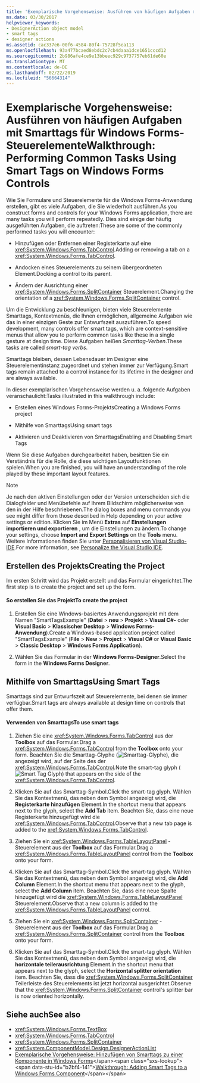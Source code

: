 ```yaml
---
title: 'Exemplarische Vorgehensweise: Ausführen von häufigen Aufgaben mit Smarttags für Windows Forms-Steuerelemente'
ms.date: 03/30/2017
helpviewer_keywords:
- DesignerAction object model
- smart tags
- designer actions
ms.assetid: cac337e6-00f6-4584-80f4-75728f5ea113
ms.openlocfilehash: 93a477bcaed8ebdc2c7cb4daaa1dce1651cccd12
ms.sourcegitcommit: 2b986afe4ce9e13bbeec929c9737757eb61de60e
ms.translationtype: MT
ms.contentlocale: de-DE
ms.lasthandoff: 02/22/2019
ms.locfileid: "56664314"
---
```

# <a name="walkthrough-performing-common-tasks-using-smart-tags-on-windows-forms-controls"></a><span data-ttu-id="b2bf4-102">Exemplarische Vorgehensweise: Ausführen von häufigen Aufgaben mit Smarttags für Windows Forms-Steuerelemente</span><span class="sxs-lookup"><span data-stu-id="b2bf4-102">Walkthrough: Performing Common Tasks Using Smart Tags on Windows Forms Controls</span></span>
<span data-ttu-id="b2bf4-103">Wie Sie Formulare und Steuerelemente für die Windows Forms-Anwendung erstellen, gibt es viele Aufgaben, die Sie wiederholt ausführen.</span><span class="sxs-lookup"><span data-stu-id="b2bf4-103">As you construct forms and controls for your Windows Forms application, there are many tasks you will perform repeatedly.</span></span> <span data-ttu-id="b2bf4-104">Dies sind einige der häufig ausgeführten Aufgaben, die auftreten:</span><span class="sxs-lookup"><span data-stu-id="b2bf4-104">These are some of the commonly performed tasks you will encounter:</span></span>  
  
-   <span data-ttu-id="b2bf4-105">Hinzufügen oder Entfernen einer Registerkarte auf eine <xref:System.Windows.Forms.TabControl>.</span><span class="sxs-lookup"><span data-stu-id="b2bf4-105">Adding or removing a tab on a <xref:System.Windows.Forms.TabControl>.</span></span>  
  
-   <span data-ttu-id="b2bf4-106">Andocken eines Steuerelements zu seinem übergeordneten Element.</span><span class="sxs-lookup"><span data-stu-id="b2bf4-106">Docking a control to its parent.</span></span>  
  
-   <span data-ttu-id="b2bf4-107">Ändern der Ausrichtung einer <xref:System.Windows.Forms.SplitContainer> Steuerelement.</span><span class="sxs-lookup"><span data-stu-id="b2bf4-107">Changing the orientation of a <xref:System.Windows.Forms.SplitContainer> control.</span></span>  
  
 <span data-ttu-id="b2bf4-108">Um die Entwicklung zu beschleunigen, bieten viele Steuerelemente Smarttags, Kontextmenüs, die Ihnen ermöglichen, allgemeine Aufgaben wie das in einer einzigen Geste zur Entwurfszeit auszuführen.</span><span class="sxs-lookup"><span data-stu-id="b2bf4-108">To speed development, many controls offer smart tags, which are context-sensitive menus that allow you to perform common tasks like these in a single gesture at design time.</span></span> <span data-ttu-id="b2bf4-109">Diese Aufgaben heißen *Smarttag-Verben*.</span><span class="sxs-lookup"><span data-stu-id="b2bf4-109">These tasks are called *smart-tag verbs*.</span></span>  
  
 <span data-ttu-id="b2bf4-110">Smarttags bleiben, dessen Lebensdauer im Designer eine Steuerelementinstanz zugeordnet und stehen immer zur Verfügung.</span><span class="sxs-lookup"><span data-stu-id="b2bf4-110">Smart tags remain attached to a control instance for its lifetime in the designer and are always available.</span></span>  
  
 <span data-ttu-id="b2bf4-111">In dieser exemplarischen Vorgehensweise werden u. a. folgende Aufgaben veranschaulicht:</span><span class="sxs-lookup"><span data-stu-id="b2bf4-111">Tasks illustrated in this walkthrough include:</span></span>  
  
-   <span data-ttu-id="b2bf4-112">Erstellen eines Windows Forms-Projekts</span><span class="sxs-lookup"><span data-stu-id="b2bf4-112">Creating a Windows Forms project</span></span>  
  
-   <span data-ttu-id="b2bf4-113">Mithilfe von Smarttags</span><span class="sxs-lookup"><span data-stu-id="b2bf4-113">Using smart tags</span></span>  
  
-   <span data-ttu-id="b2bf4-114">Aktivieren und Deaktivieren von Smarttags</span><span class="sxs-lookup"><span data-stu-id="b2bf4-114">Enabling and Disabling Smart Tags</span></span>  
  
 <span data-ttu-id="b2bf4-115">Wenn Sie diese Aufgaben durchgearbeitet haben, besitzen Sie ein Verständnis für die Rolle, die diese wichtigen Layoutfunktionen spielen.</span><span class="sxs-lookup"><span data-stu-id="b2bf4-115">When you are finished, you will have an understanding of the role played by these important layout features.</span></span>  
  
> [!NOTE]
>  <span data-ttu-id="b2bf4-116">Je nach den aktiven Einstellungen oder der Version unterscheiden sich die Dialogfelder und Menübefehle auf Ihrem Bildschirm möglicherweise von den in der Hilfe beschriebenen.</span><span class="sxs-lookup"><span data-stu-id="b2bf4-116">The dialog boxes and menu commands you see might differ from those described in Help depending on your active settings or edition.</span></span> <span data-ttu-id="b2bf4-117">Klicken Sie im Menü **Extras** auf **Einstellungen importieren und exportieren** , um die Einstellungen zu ändern.</span><span class="sxs-lookup"><span data-stu-id="b2bf4-117">To change your settings, choose **Import and Export Settings** on the **Tools** menu.</span></span> <span data-ttu-id="b2bf4-118">Weitere Informationen finden Sie unter [Personalisieren von Visual Studio-IDE](/visualstudio/ide/personalizing-the-visual-studio-ide).</span><span class="sxs-lookup"><span data-stu-id="b2bf4-118">For more information, see [Personalize the Visual Studio IDE](/visualstudio/ide/personalizing-the-visual-studio-ide).</span></span>  
  
## <a name="creating-the-project"></a><span data-ttu-id="b2bf4-119">Erstellen des Projekts</span><span class="sxs-lookup"><span data-stu-id="b2bf4-119">Creating the Project</span></span>  
 <span data-ttu-id="b2bf4-120">Im ersten Schritt wird das Projekt erstellt und das Formular eingerichtet.</span><span class="sxs-lookup"><span data-stu-id="b2bf4-120">The first step is to create the project and set up the form.</span></span>  
  
#### <a name="to-create-the-project"></a><span data-ttu-id="b2bf4-121">So erstellen Sie das Projekt</span><span class="sxs-lookup"><span data-stu-id="b2bf4-121">To create the project</span></span>  
  
1.  <span data-ttu-id="b2bf4-122">Erstellen Sie eine Windows-basiertes Anwendungsprojekt mit dem Namen "SmartTagsExample" (**Datei** > **neu** > **Projekt**  >   **Visual C#-** oder **Visual Basic** > **Klassischer Desktop** > **Windows Forms-Anwendung**).</span><span class="sxs-lookup"><span data-stu-id="b2bf4-122">Create a Windows-based application project called "SmartTagsExample" (**File** > **New** > **Project** > **Visual C#** or **Visual Basic** > **Classic Desktop** > **Windows Forms Application**).</span></span>  
  
2.  <span data-ttu-id="b2bf4-123">Wählen Sie das Formular in der **Windows Forms-Designer**.</span><span class="sxs-lookup"><span data-stu-id="b2bf4-123">Select the form in the **Windows Forms Designer**.</span></span>  
  
## <a name="using-smart-tags"></a><span data-ttu-id="b2bf4-124">Mithilfe von Smarttags</span><span class="sxs-lookup"><span data-stu-id="b2bf4-124">Using Smart Tags</span></span>  
 <span data-ttu-id="b2bf4-125">Smarttags sind zur Entwurfszeit auf Steuerelemente, bei denen sie immer verfügbar.</span><span class="sxs-lookup"><span data-stu-id="b2bf4-125">Smart tags are always available at design time on controls that offer them.</span></span>  
  
#### <a name="to-use-smart-tags"></a><span data-ttu-id="b2bf4-126">Verwenden von Smarttags</span><span class="sxs-lookup"><span data-stu-id="b2bf4-126">To use smart tags</span></span>  
  
1.  <span data-ttu-id="b2bf4-127">Ziehen Sie eine <xref:System.Windows.Forms.TabControl> aus der **Toolbox** auf das Formular.</span><span class="sxs-lookup"><span data-stu-id="b2bf4-127">Drag a <xref:System.Windows.Forms.TabControl> from the **Toolbox** onto your form.</span></span> <span data-ttu-id="b2bf4-128">Beachten Sie die Smarttag-Glyphe (![Smarttag-Glyphe](../../../../docs/framework/winforms/controls/media/vs-winformsmttagglyph.gif "VS_WinFormSmtTagGlyph")), die angezeigt wird, auf der Seite des der <xref:System.Windows.Forms.TabControl>.</span><span class="sxs-lookup"><span data-stu-id="b2bf4-128">Note the smart-tag glyph (![Smart Tag Glyph](../../../../docs/framework/winforms/controls/media/vs-winformsmttagglyph.gif "VS_WinFormSmtTagGlyph")) that appears on the side of the <xref:System.Windows.Forms.TabControl>.</span></span>  
  
2.  <span data-ttu-id="b2bf4-129">Klicken Sie auf das Smarttag-Symbol.</span><span class="sxs-lookup"><span data-stu-id="b2bf4-129">Click the smart-tag glyph.</span></span> <span data-ttu-id="b2bf4-130">Wählen Sie das Kontextmenü, das neben dem Symbol angezeigt wird, die **Registerkarte hinzufügen** Element.</span><span class="sxs-lookup"><span data-stu-id="b2bf4-130">In the shortcut menu that appears next to the glyph, select the **Add Tab** item.</span></span> <span data-ttu-id="b2bf4-131">Beachten Sie, dass eine neue Registerkarte hinzugefügt wird die <xref:System.Windows.Forms.TabControl>.</span><span class="sxs-lookup"><span data-stu-id="b2bf4-131">Observe that a new tab page is added to the <xref:System.Windows.Forms.TabControl>.</span></span>  
  
3.  <span data-ttu-id="b2bf4-132">Ziehen Sie ein <xref:System.Windows.Forms.TableLayoutPanel> -Steuerelement aus der **Toolbox** auf das Formular.</span><span class="sxs-lookup"><span data-stu-id="b2bf4-132">Drag a <xref:System.Windows.Forms.TableLayoutPanel> control from the **Toolbox** onto your form.</span></span>  
  
4.  <span data-ttu-id="b2bf4-133">Klicken Sie auf das Smarttag-Symbol.</span><span class="sxs-lookup"><span data-stu-id="b2bf4-133">Click the smart-tag glyph.</span></span> <span data-ttu-id="b2bf4-134">Wählen Sie das Kontextmenü, das neben dem Symbol angezeigt wird, die **Add Column** Element.</span><span class="sxs-lookup"><span data-stu-id="b2bf4-134">In the shortcut menu that appears next to the glyph, select the **Add Column** item.</span></span> <span data-ttu-id="b2bf4-135">Beachten Sie, dass eine neue Spalte hinzugefügt wird die <xref:System.Windows.Forms.TableLayoutPanel> Steuerelement.</span><span class="sxs-lookup"><span data-stu-id="b2bf4-135">Observe that a new column is added to the <xref:System.Windows.Forms.TableLayoutPanel> control.</span></span>  
  
5.  <span data-ttu-id="b2bf4-136">Ziehen Sie ein <xref:System.Windows.Forms.SplitContainer> -Steuerelement aus der **Toolbox** auf das Formular.</span><span class="sxs-lookup"><span data-stu-id="b2bf4-136">Drag a <xref:System.Windows.Forms.SplitContainer> control from the **Toolbox** onto your form.</span></span>  
  
6.  <span data-ttu-id="b2bf4-137">Klicken Sie auf das Smarttag-Symbol.</span><span class="sxs-lookup"><span data-stu-id="b2bf4-137">Click the smart-tag glyph.</span></span> <span data-ttu-id="b2bf4-138">Wählen Sie das Kontextmenü, das neben dem Symbol angezeigt wird, die **horizontale teilerausrichtung** Element.</span><span class="sxs-lookup"><span data-stu-id="b2bf4-138">In the shortcut menu that appears next to the glyph, select the **Horizontal splitter orientation** item.</span></span> <span data-ttu-id="b2bf4-139">Beachten Sie, dass die <xref:System.Windows.Forms.SplitContainer> Teilerleiste des Steuerelements ist jetzt horizontal ausgerichtet.</span><span class="sxs-lookup"><span data-stu-id="b2bf4-139">Observe that the <xref:System.Windows.Forms.SplitContainer> control's splitter bar is now oriented horizontally.</span></span>  
  
## <a name="see-also"></a><span data-ttu-id="b2bf4-140">Siehe auch</span><span class="sxs-lookup"><span data-stu-id="b2bf4-140">See also</span></span>
- <xref:System.Windows.Forms.TextBox>
- <xref:System.Windows.Forms.TabControl>
- <xref:System.Windows.Forms.SplitContainer>
- <xref:System.ComponentModel.Design.DesignerActionList>
- <span data-ttu-id="b2bf4-141">[Exemplarische Vorgehensweise: Hinzufügen von Smarttags zu einer Komponente in Windows Forms](https://docs.microsoft.com/previous-versions/visualstudio/visual-studio-2013/ms171829(v=vs.120))</span><span class="sxs-lookup"><span data-stu-id="b2bf4-141">[Walkthrough: Adding Smart Tags to a Windows Forms Component](https://docs.microsoft.com/previous-versions/visualstudio/visual-studio-2013/ms171829(v=vs.120))</span></span>
